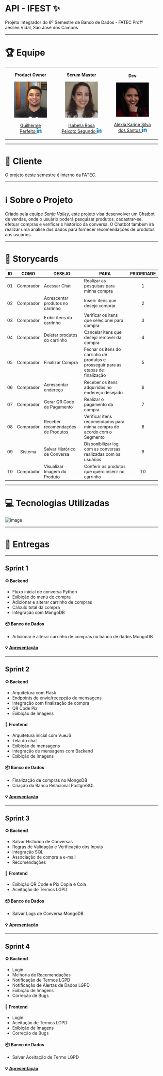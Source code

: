 # API - IFEST :sparkles:
Projeto Integrador do 6º Semestre de Banco de Dados - FATEC Profº Jessen Vidal, São José dos Campos

<hr/>

# :trophy: Equipe

<center>
  <table align="center">
    <tr>
      <td align="center" width="20%">
          <p><b>Product Owner</b></p>
          <p><img src="https://github.com/EquipeFatec/api-5/blob/main/images/Time/Guilherme.jpg" width="70%"/></p>
          <p><a href="https://github.com/guitambau">Guilherme <br/> Perfeito </a>
          <a href="https://www.linkedin.com/in/guilherme-perfeito-a76729168/"><img src="https://github.com/EquipeFatec/api/blob/main/images/linkedin.png"/></a></p>
        </td>
      <td align="center" width="20%">
          <p><b>Scrum Master</b></p>
          <p><img src="https://github.com/EquipeFatec/api-5/blob/main/images/Time/Isabella.jpg" width="70%"/></p>
          <p><a href="https://github.com/isarps">Isabella Rosa <br/> Peixoto Segundo </a>
          <a href="https://www.linkedin.com/in/isabellarps/"><img src="https://github.com/EquipeFatec/api/blob/main/images/linkedin.png"/></a></p>
      </td>
      <td align="center" width="20%">
          <p><b>Dev</b></p>
          <p><img src="https://github.com/EquipeFatec/api-5/blob/main/images/Time/Alexia.jpg" width="70%"/></p>
          <p><a href="https://github.com/alexiakarine">Alexia Karine Silva <br/> dos Santos </a>
          <a href="https://www.linkedin.com/in/alexia-karine-silva-5b0a79116/"><img src="https://github.com/EquipeFatec/api/blob/main/images/linkedin.png"/></a></p>
      </td>
    </tr>
  </table>
 </center>
<hr/>

# :office: Cliente
O projeto deste semestre é interno da FATEC. <br/>

<hr/>

# :information_source: Sobre o Projeto
Criado pela equipe _Sanja Valley_, este projeto visa desenvolver um Chatbot de vendas, onde o usuário poderá pesquisar produtos, cadastrar-se, efetuar compras e verificar o histórico da conversa. O Chatbot também irá realizar uma análise dos dados para fornecer recomendações de produtos aos usuários. <br/>

<hr/>

# :dart: Storycards
| ID |	  COMO   | DESEJO                           |	PARA                                                                               | PRIORIDADE |
| -- | :-------: | -------------------------------- | ---------------------------------------------------------------------------------- | :--------: |
| 01 | Comprador | Acessar Chat                     | Realizar as pesquisas para minha compra                                            |     1      |
| 02 | Comprador | Acrescentar produtos no carrinho |	Inserir itens que desejo comprar                                                   |     2      |
| 03 | Comprador | Exibir itens do carrinho         |	Verificar os itens que selecionei para compra                                      |   	 3      |
| 04 | Comprador | Deletar produtos do carrinho     |	Cancelar itens que desejo remover da compra	                                       |     4      |
| 05 | Comprador | Finalizar Compra                 | Fechar os itens do carrinho de produtos e prosseguir para as etapas de finalização |     5      |
| 06 | Comprador | Acrescentar endereço             | Receber os itens adquiridos no endereço desejado                                   |     6      |
| 07 | Comprador | Gerar QR Code de Pagamento       | Realizar o pagamento da compra                                                     |     7      |
| 08 | Comprador | Receber recomendações de Produtos|	Verificar itens recomendados para minha compra de acordo com o Segmento            |     8      |
| 09 | Sistema   | Salvar Histórico de Conversa     | Disponibilizar log com as conversas realizadas com os usuários                     |     9      |
| 10 | Comprador | Visualizar Imagem do Produto     | Conferir os produtos que quero inserir no carrinho                                 |     10     |

<hr/>

# :computer: Tecnologias Utilizadas
![image](https://user-images.githubusercontent.com/49652498/233513323-bca84a4a-aa89-4b6e-98a1-be8ce02ed1ed.png)<br/>

<hr/>

# :open_file_folder: Entregas

<hr/>

## Sprint 1
#### :gear:	Backend
- Fluxo inicial de conversa Python
- Exibição do menu de compra
- Adicionar e alterar carrinho de compras
- Cálculo total da compra
- Integração com MongoDB
#### :package: Banco de Dados
- Adicionar e alterar carrinho de compras no banco de dados MongoDB
#### :bulb: <a href="https://github.com/Sanja-Valley/ChatterBotIfest/blob/main/Apresenta%C3%A7%C3%B5es/Sprint-1.pdf">Apresentação</a>

<hr/>

## Sprint 2
#### :gear:	Backend
- Arquitetura com Flask
- Endpoints de envio/recepção de mensagens
- Integração com finalização de compra
- QR Code Pix
- Exibição de Imagens
#### :iphone:	Frontend
- Arquitetura inicial com VueJS
- Tela do chat
- Exibição de mensagens
- Integração de mensagens com Backend
- Exibição de Imagens
#### :package: Banco de Dados
- Finalização de compras no MongoDB
- Criação do Banco Relacional PostgreSQL
#### :bulb: <a href="https://github.com/Sanja-Valley/ChatterBotIfest/blob/main/Apresenta%C3%A7%C3%B5es/Sprint-2.pdf">Apresentação</a>

<hr/>

## Sprint 3
#### :gear:	Backend
- Salvar Histórico de Conversas
- Regras de Validação e Verificação dos Inputs
- Integração SQL
- Associação de compra a e-mail
- Recomendações
#### :iphone:	Frontend
- Exibição QR Code e Pix Copia e Cola
- Aceitação de Termos LGPD
#### :package: Banco de Dados
- Salvar Logs de Conversa MongoDB
#### :bulb: <a href="https://github.com/Sanja-Valley/ChatterBotIfest/blob/main/Apresenta%C3%A7%C3%B5es/Sprint-3.pdf">Apresentação</a>

<hr/>

## Sprint 4
#### :gear:	Backend
- Login
- Melhoria de Recomendações
- Notificação de Termos LGPD
- Notificação de Alertas de Dados LGPD
- Exibição de Imagens
- Correção de Bugs
#### :iphone:	Frontend
- Login
- Aceitação de Termos LGPD
- Exibição de Imagens
- Correção de Bugs
#### :package: Banco de Dados
- Salvar Aceitação de Termo LGPD
#### :bulb: <a href="https://github.com/Sanja-Valley/ChatterBotIfest/blob/main/Apresenta%C3%A7%C3%B5es/Sprint-4.pdf">Apresentação</a>
